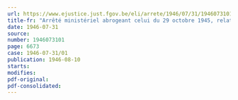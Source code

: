 ```yaml
---
url: https://www.ejustice.just.fgov.be/eli/arrete/1946/07/31/1946073101/justel
title-fr: "Arrêté ministériel abrogeant celui du 29 octobre 1945, relatif à l'octroi des licences pour la vente de produits laitiers et d'oeufs"
date: 1946-07-31
source:
number: 1946073101
page: 6673
case: 1946-07-31/01
publication: 1946-08-10
starts:
modifies:
pdf-original:
pdf-consolidated:
---
```


